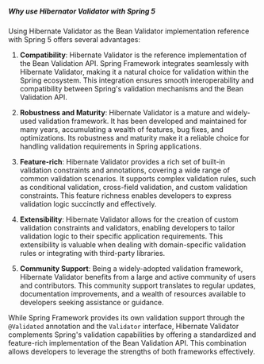 ##### Why use Hibernator Validator with Spring 5

Using Hibernate Validator as the Bean Validator implementation reference with Spring 5 offers several advantages:

1. **Compatibility**: Hibernate Validator is the reference implementation of the Bean Validation API. Spring Framework integrates seamlessly with Hibernate Validator, making it a natural choice for validation within the Spring ecosystem. This integration ensures smooth interoperability and compatibility between Spring's validation mechanisms and the Bean Validation API.

2. **Robustness and Maturity**: Hibernate Validator is a mature and widely-used validation framework. It has been developed and maintained for many years, accumulating a wealth of features, bug fixes, and optimizations. Its robustness and maturity make it a reliable choice for handling validation requirements in Spring applications.

3. **Feature-rich**: Hibernate Validator provides a rich set of built-in validation constraints and annotations, covering a wide range of common validation scenarios. It supports complex validation rules, such as conditional validation, cross-field validation, and custom validation constraints. This feature richness enables developers to express validation logic succinctly and effectively.

4. **Extensibility**: Hibernate Validator allows for the creation of custom validation constraints and validators, enabling developers to tailor validation logic to their specific application requirements. This extensibility is valuable when dealing with domain-specific validation rules or integrating with third-party libraries.

5. **Community Support**: Being a widely-adopted validation framework, Hibernate Validator benefits from a large and active community of users and contributors. This community support translates to regular updates, documentation improvements, and a wealth of resources available to developers seeking assistance or guidance.

While Spring Framework provides its own validation support through the `@Validated` annotation and the `Validator` interface, Hibernate Validator complements Spring's validation capabilities by offering a standardized and feature-rich implementation of the Bean Validation API. This combination allows developers to leverage the strengths of both frameworks effectively.